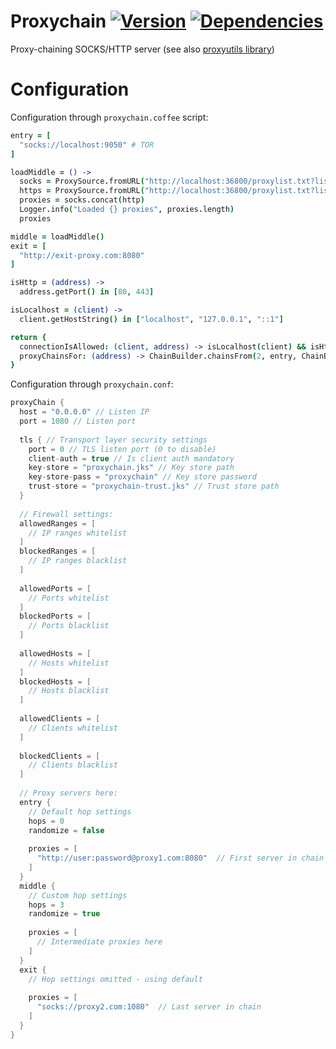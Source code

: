 # Proxychain [![Version](http://img.shields.io/badge/version-2.0.6-blue.svg?style=flat)](https://github.com/Karasiq/proxychain/releases) [![Dependencies](https://app.updateimpact.com/badge/692686982173822976/proxychain.svg?config=compile)](https://app.updateimpact.com/latest/692686982173822976/proxychain)
Proxy-chaining SOCKS/HTTP server (see also [proxyutils library](https://github.com/Karasiq/proxyutils))

# Configuration
Configuration through `proxychain.coffee` script:
```coffeescript
entry = [
  "socks://localhost:9050" # TOR
]

loadMiddle = () ->
  socks = ProxySource.fromURL("http://localhost:36800/proxylist.txt?list=public&protocol=socks&alive=true&latency=1500").map((ip) -> "socks://" + ip)
  https = ProxySource.fromURL("http://localhost:36800/proxylist.txt?list=public&protocol=https&alive=true&latency=1500")
  proxies = socks.concat(http)
  Logger.info("Loaded {} proxies", proxies.length)
  proxies

middle = loadMiddle()
exit = [
  "http://exit-proxy.com:8080"
]

isHttp = (address) ->
  address.getPort() in [80, 443]

isLocalhost = (client) ->
  client.getHostString() in ["localhost", "127.0.0.1", "::1"]

return {
  connectionIsAllowed: (client, address) -> isLocalhost(client) && isHttp(address) && DefaultFirewall.connectionIsAllowed(client, address)
  proxyChainsFor: (address) -> ChainBuilder.chainsFrom(2, entry, ChainBuilder.hops(middle, 3), exit)
}
```

Configuration through `proxychain.conf`:
```scala
proxyChain {
  host = "0.0.0.0" // Listen IP
  port = 1080 // Listen port
  
  tls { // Transport layer security settings
    port = 0 // TLS listen port (0 to disable)
    client-auth = true // Is client auth mandatory
    key-store = "proxychain.jks" // Key store path
    key-store-pass = "proxychain" // Key store password
    trust-store = "proxychain-trust.jks" // Trust store path
  }
  
  // Firewall settings:
  allowedRanges = [
    // IP ranges whitelist
  ]
  blockedRanges = [
    // IP ranges blacklist
  ]
  
  allowedPorts = [
    // Ports whitelist
  ]
  blockedPorts = [
    // Ports blacklist
  ]
  
  allowedHosts = [
    // Hosts whitelist
  ]
  blockedHosts = [
    // Hosts blacklist
  ]
  
  allowedClients = [
    // Clients whitelist
  ]
  
  blockedClients = [
    // Clients blacklist
  ]
  
  // Proxy servers here:
  entry {
    // Default hop settings
    hops = 0
    randomize = false
    
    proxies = [
      "http://user:password@proxy1.com:8080"  // First server in chain
    ]
  }
  middle {
    // Custom hop settings
    hops = 3
    randomize = true
    
    proxies = [
      // Intermediate proxies here
    ]
  }
  exit {
    // Hop settings omitted - using default
  
    proxies = [
      "socks://proxy2.com:1080"  // Last server in chain 
    ]
  }
}
```

